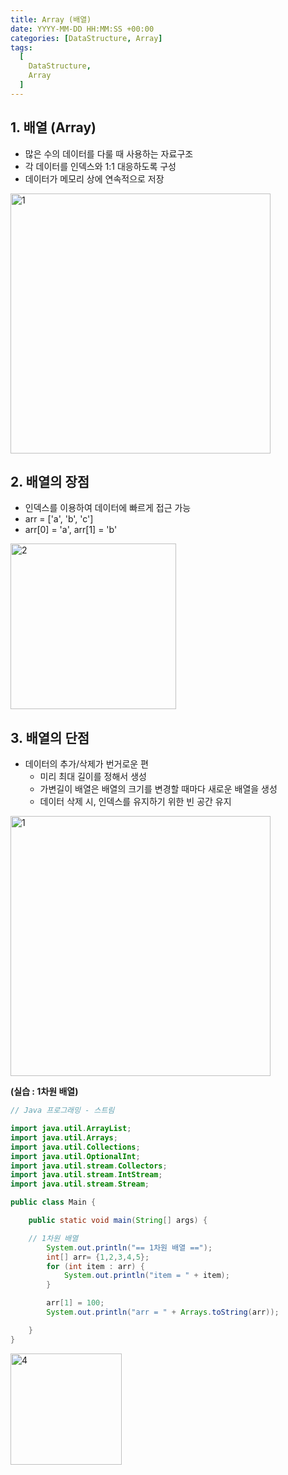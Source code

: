 ```yaml
---
title: Array (배열)
date: YYYY-MM-DD HH:MM:SS +00:00
categories: [DataStructure, Array]
tags:
  [
    DataStructure,
    Array
  ]
---
```


## 1. 배열 (Array)

- 많은 수의 데이터를 다룰 때 사용하는 자료구조
- 각 데이터를 인덱스와 1:1 대응하도록 구성
- 데이터가 메모리 상에 연속적으로 저장

<img width="416" alt="1" src="https://github.com/KimHyungkeun/KimHyungkeun.github.io/assets/12759500/3f8fdd80-ba0a-48bd-82b1-6df6e2880dae">


## 2. 배열의 장점

- 인덱스를 이용하여 데이터에 빠르게 접근 가능
- arr = ['a', 'b', 'c']
- arr[0] = 'a', arr[1] = 'b'

<img width="265" alt="2" src="https://github.com/KimHyungkeun/KimHyungkeun.github.io/assets/12759500/ed7bc49a-e6c4-43cb-9450-543962b76e57">


## 3. 배열의 단점

- 데이터의 추가/삭제가 번거로운 편
    - 미리 최대 길이를 정해서 생성
    - 가변길이 배열은 배열의 크기를 변경할 때마다 새로운 배열을 생성
    - 데이터 삭제 시, 인덱스를 유지하기 위한 빈 공간 유지
    
<img width="416" alt="1" src="https://github.com/KimHyungkeun/KimHyungkeun.github.io/assets/12759500/d967b9d9-17c3-4230-84bd-8f714d3e1c23">

    
**(실습 : 1차원 배열)**

```java
// Java 프로그래밍 - 스트림

import java.util.ArrayList;
import java.util.Arrays;
import java.util.Collections;
import java.util.OptionalInt;
import java.util.stream.Collectors;
import java.util.stream.IntStream;
import java.util.stream.Stream;

public class Main {

    public static void main(String[] args) {

    // 1차원 배열
        System.out.println("== 1차원 배열 ==");
        int[] arr= {1,2,3,4,5};
        for (int item : arr) {
            System.out.println("item = " + item);
        }

        arr[1] = 100;
        System.out.println("arr = " + Arrays.toString(arr));

    }
}
```
<img width="178" alt="4" src="https://github.com/KimHyungkeun/KimHyungkeun.github.io/assets/12759500/96cbf0b9-f960-4a5a-a917-4956cfef4596">


